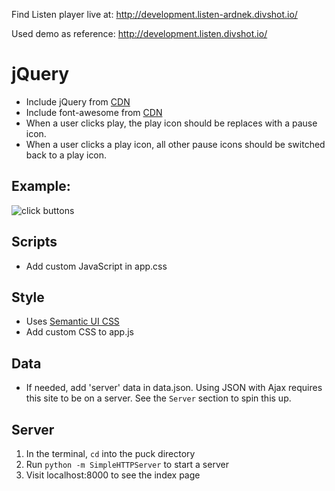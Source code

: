 Find Listen player live at:
http://development.listen-ardnek.divshot.io/

Used demo as reference:
http://development.listen.divshot.io/

# jQuery

* Include jQuery from [CDN](https://cdnjs.com/libraries/jquery/)
* Include font-awesome from [CDN](http://fortawesome.github.io/Font-Awesome/get-started/)
* When a user clicks play, the play icon should be replaces with a pause icon.
* When a user clicks a play icon, all other pause icons should be switched back to a play icon.

## Example:
![click buttons](img/example.gif)

## Scripts
* Add custom JavaScript in app.css

## Style
* Uses [Semantic UI CSS](http://semantic-ui.com/element.html)
* Add custom CSS to app.js

## Data
* If needed, add 'server' data in data.json. Using JSON with Ajax requires this site to be on a server. See the `Server` section to spin this up.

## Server
1. In the terminal, `cd` into the puck directory
1. Run `python -m SimpleHTTPServer` to start a server
1. Visit localhost:8000 to see the index page
